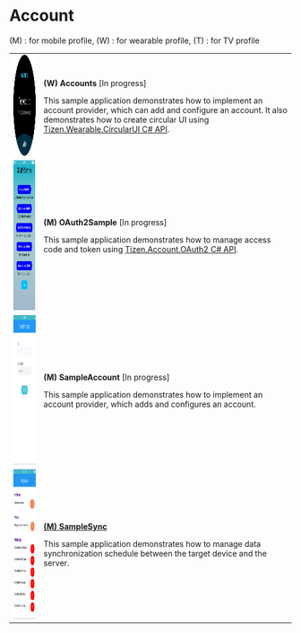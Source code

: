 # Account

(M) : for mobile profile, (W) : for wearable profile, (T) : for TV profile
<table>
	<tbody>
		<tr>
			<td><img alt="" height="180" src="media/waccounts.png" width="180"/></td>
			<td>
			<p><strong>(W) Accounts</strong> [In progress]</p>
			<p>This sample application demonstrates how to implement an account provider, which can add and configure an account. It also demonstrates how to create circular UI using <a href="https://github.com/Samsung/Tizen.CircularUI/" target="_blank">Tizen.Wearable.CircularUI C# API</a>.</p>
			</td>
		</tr>
		<tr>
			<td><img alt="" height="267" src="media/m39oauth2sample.png" width="150"/></td>
			<td>
			<p><strong>(M) OAuth2Sample</strong> [In progress]</p>
			<p>This sample application demonstrates how to manage access code and token using <a href="https://developer.tizen.org/dev-guide/csapi/api/Tizen.Account.OAuth2.html" target="_blank">Tizen.Account.OAuth2 C# API</a>.</p>
			</td>
		</tr>
		<tr>
			<td><img alt="" height="267" src="media/m21sampleaccount2.png" width="150"/></td>
			<td>
			<p><strong>(M) SampleAccount</strong> [In progress]</p>
			<p>This sample application demonstrates how to implement an account provider, which adds and configures an account.</p>
			</td>
		</tr>
		<tr>
			<td><img alt="" height="267" src="media/m20samplesync.png" width="150"/></td>
			<td>
			<p><a href="https://github.com/Samsung/Tizen-CSharp-Samples/tree/master/Mobile/SampleSync" target="_blank"><strong>(M) SampleSync</strong></a></p>
			<p>This sample application demonstrates how to manage data synchronization schedule between the target device and the server.</p>
			</td>
		</tr>
	</tbody>
</table>